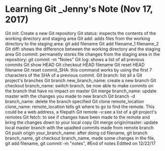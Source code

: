 # Learning Git _Jenny's Note (Nov 17, 2017)

Git init: Create a new Git repository
Git status: inspects the contents of the working directory and staging area
Git add: adds files from the working directory to the staging area: git add filename
Git add filename_1 filename_2
Git diff: shows the difference between the working directory and the staging area
Git commit: permanetly stores file changes from the staging area in the repository: git commit -m "Notes"
Git log: shows a list of all previous commits
Git show HEAD
Git checkout HEAD filename
Git reset HEAD filename
Git reset commit_SHA: this command works by using the first 7 characters of the SHA of a previous commit.
Git branch: list all a Git project's branches
Git branch new_branch_name: create a new branch
Git checkout branch_name: switch branch, be now able to make commits on the branch that have no impact on master
Git merge branch_name: update master with the changes you made to new branch
Git branch -d branch_name: delete the branch specified
Git clone remote_location clone_name: remote_location tells git where to go to find the remote. This could be a web address, a filepath
Git remote -v:see a list of a git project's remotes 
Git fetch: to see if changes have been made to the remote and bring the changes down to your local copy 
Git merge origin/master: update local master branch with the upadted commits made from remote branch
Git push origin your_branch_name: after doing cd filename, git branch branch_name, git checkout branch_name, made some changes in the file, git add filename, git commit -m "notes", 
#End of notes
Editted on 12/22/17
